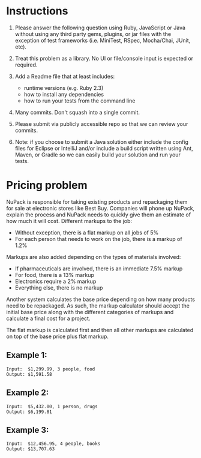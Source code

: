 Instructions
============

1. Please answer the following question using Ruby, JavaScript or Java without using any third party gems, plugins, or jar files with the exception of  test frameworks (i.e. MiniTest, RSpec, Mocha/Chai, JUnit, etc).

1. Treat this problem as a library. No UI or file/console input is expected or required.

1. Add a Readme file that at least includes:
    - runtime versions (e.g. Ruby 2.3)
    - how to install any dependencies
    - how to run your tests from the command line

1. Many commits. Don't squash into a single commit.

1. Please submit via publicly accessible repo so that we can review your commits.

1. Note: if you choose to submit a Java solution either include the config files for Eclipse or IntelliJ and/or include a build script written using Ant, Maven, or Gradle so we can easily build your solution and run your tests.

Pricing problem
===============

NuPack is responsible for taking existing products and repackaging them for sale at electronic stores like Best Buy. Companies will phone up NuPack, explain the process and NuPack needs to quickly give them an estimate of how much it will cost. Different markups to the job:

* Without exception, there is a flat markup on all jobs of 5%
* For each person that needs to work on the job, there is a markup of 1.2%

Markups are also added depending on the types of materials involved:

* If pharmaceuticals are involved, there is an immediate 7.5% markup
* For food, there is a 13% markup
* Electronics require a 2% markup
* Everything else, there is no markup

Another system calculates the base price depending on how many products need to be repackaged. As such, the markup calculator should accept the initial base price along with the different categories of markups and calculate a final cost for a project.

The flat markup is calculated first and then all other markups are calculated on top of the base price plus flat markup.

Example 1:
----------

    Input:  $1,299.99, 3 people, food
    Output: $1,591.58

Example 2:
----------

    Input:  $5,432.00, 1 person, drugs
    Output: $6,199.81

Example 3:
----------

    Input:  $12,456.95, 4 people, books
    Output: $13,707.63
